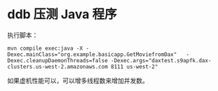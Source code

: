 # ddb 压测 Java 程序

执行脚本：
<Br>
```shell
mvn compile exec:java -X -Dexec.mainClass="org.example.basicapp.GetMoviefromDax"   -Dexec.cleanupDaemonThreads=false -Dexec.args="daxtest.s9apfk.dax-clusters.us-west-2.amazonaws.com 8111 us-west-2"
```

如果虚机性能可以，可以增多线程数来增加并发数。

